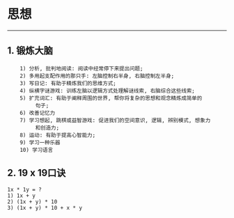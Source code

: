 # **思想**
***



## **1. 锻炼大脑**
		1) 分析, 批判地阅读: 阅读中经常停下来提出问题;
		2) 多用起支配作用的那只手: 左脑控制右半身, 右脑控制左半身;
		3) 写日记: 有助于精炼我们的思维方式;
		4) 纵横字谜游戏: 训练左脑以逻辑方式处理解谜线索, 右脑综合这些线索;
		5) 扩充词汇: 有助于阐释周围的世界, 帮你将复杂的思想和观念精炼成简单的
			 句子;
		6) 改善记忆力
		7) 学习想起, 跳棋或益智游戏: 促进我们的空间意识, 逻辑, 辨别模式, 想象力
			 和创造力;
		8) 运动: 有助于提高心智能力;
		9) 学习一种乐器
		10) 学习语言


## **2. 19 x 19口诀**
    1x * 1y = ?
    1) 1x + y
    2) (1x + y) * 10
    3) (1x + y) * 10 + x * y
